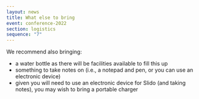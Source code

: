 ```yaml
---
layout: news
title: What else to bring
event: conference-2022
section: logistics
sequence: "7"
---
```

We recommend also bringing: 

* a water bottle as there will be facilities available to fill this up
* something to take notes on (i.e., a notepad and pen, or you can use an electronic device)
* given you will need to use an electronic device for Slido (and taking notes), you may wish to bring a portable charger